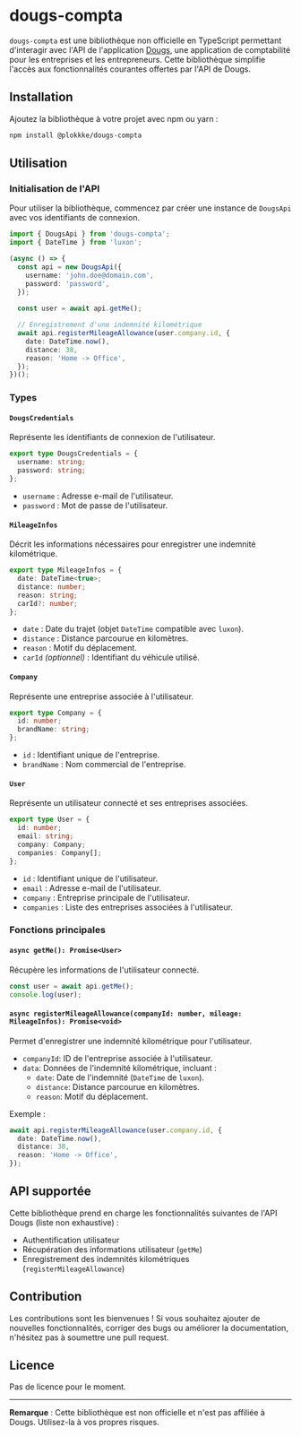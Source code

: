 # dougs-compta

`dougs-compta` est une bibliothèque non officielle en TypeScript permettant d'interagir avec l'API de l'application [Dougs](https://www.dougs.fr/), une application de comptabilité pour les entreprises et les entrepreneurs. Cette bibliothèque simplifie l'accès aux fonctionnalités courantes offertes par l'API de Dougs.

## Installation

Ajoutez la bibliothèque à votre projet avec npm ou yarn :

```bash
npm install @plokkke/dougs-compta
```

## Utilisation

### Initialisation de l'API

Pour utiliser la bibliothèque, commencez par créer une instance de `DougsApi` avec vos identifiants de connexion.

```typescript
import { DougsApi } from 'dougs-compta';
import { DateTime } from 'luxon';

(async () => {
  const api = new DougsApi({
    username: 'john.doe@domain.com',
    password: 'password',
  });
  
  const user = await api.getMe();

  // Enregistrement d'une indemnité kilométrique
  await api.registerMileageAllowance(user.company.id, {
    date: DateTime.now(),
    distance: 38,
    reason: 'Home -> Office',
  });
})();
```
### Types

#### `DougsCredentials`
Représente les identifiants de connexion de l'utilisateur.

```typescript
export type DougsCredentials = {
  username: string;
  password: string;
};
```

- `username` : Adresse e-mail de l'utilisateur.
- `password` : Mot de passe de l'utilisateur.

#### `MileageInfos`
Décrit les informations nécessaires pour enregistrer une indemnité kilométrique.

```typescript
export type MileageInfos = {
  date: DateTime<true>;
  distance: number;
  reason: string;
  carId?: number;
};
```

- `date` : Date du trajet (objet `DateTime` compatible avec `luxon`).
- `distance` : Distance parcourue en kilomètres.
- `reason` : Motif du déplacement.
- `carId` *(optionnel)* : Identifiant du véhicule utilisé.

#### `Company`
Représente une entreprise associée à l'utilisateur.

```typescript
export type Company = {
  id: number;
  brandName: string;
};
```

- `id` : Identifiant unique de l'entreprise.
- `brandName` : Nom commercial de l'entreprise.

#### `User`
Représente un utilisateur connecté et ses entreprises associées.

```typescript
export type User = {
  id: number;
  email: string;
  company: Company;
  companies: Company[];
};
```

- `id` : Identifiant unique de l'utilisateur.
- `email` : Adresse e-mail de l'utilisateur.
- `company` : Entreprise principale de l'utilisateur.
- `companies` : Liste des entreprises associées à l'utilisateur.

### Fonctions principales

#### `async getMe(): Promise<User>`
Récupère les informations de l'utilisateur connecté.

```typescript
const user = await api.getMe();
console.log(user);
```

#### `async registerMileageAllowance(companyId: number, mileage: MileageInfos): Promise<void>`
Permet d'enregistrer une indemnité kilométrique pour l'utilisateur.

- `companyId`: ID de l'entreprise associée à l'utilisateur.
- `data`: Données de l'indemnité kilométrique, incluant :
    - `date`: Date de l'indemnité (`DateTime` de `luxon`).
    - `distance`: Distance parcourue en kilomètres.
    - `reason`: Motif du déplacement.

Exemple :

```typescript
await api.registerMileageAllowance(user.company.id, {
  date: DateTime.now(),
  distance: 38,
  reason: 'Home -> Office',
});
```

## API supportée

Cette bibliothèque prend en charge les fonctionnalités suivantes de l'API Dougs (liste non exhaustive) :
- Authentification utilisateur
- Récupération des informations utilisateur (`getMe`)
- Enregistrement des indemnités kilométriques (`registerMileageAllowance`)

## Contribution

Les contributions sont les bienvenues ! Si vous souhaitez ajouter de nouvelles fonctionnalités, corriger des bugs ou améliorer la documentation, n'hésitez pas à soumettre une pull request.

## Licence

Pas de licence pour le moment.

---

**Remarque** : Cette bibliothèque est non officielle et n'est pas affiliée à Dougs. Utilisez-la à vos propres risques.